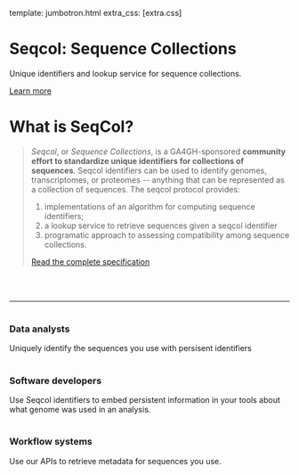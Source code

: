 template: jumbotron.html
extra_css: [extra.css]

<div class="header-container jumbotron">
    <div class="container">
        <h1>Seqcol: Sequence Collections</h1>
        <p>Unique identifiers and lookup service for sequence collections.
          </p>
        <p><a class="btn btn-primary btn-lg" href="specification" role="button">Learn more</a></p>
    </div>
</div>
<div class="container">
    <div class="row">
        <div class="col-md-8">
            <h1 class="header-light regular-pad">What is SeqCol?</h1>
            <blockquote>
              <p><i>Seqcol</i>, or <i>Sequence Collections</i>, is a GA4GH-sponsored <b>community effort to standardize unique identifiers for collections of sequences</b>. Seqcol identifiers can be used to identify genomes, transcriptomes, or proteomes -- anything that can be represented as a collection of sequences. The seqcol protocol provides:
                <ol>
              <li>implementations of an algorithm for computing sequence identifiers;</li>
              <li>a lookup service to retrieve sequences given a seqcol identifier</li>
              <li>programatic approach to assessing compatibility among sequence collections.</li>
              </ol>
            </p>
            <a href="specification">Read the complete specification</a>
            </blockquote>
        </div>
        <div class="col-md-4 text-center">
            <br><br>
            <img src="druids.svg" alt="" class="img-responsive">
        </div>
    </div>
    <hr>
     <div class="row">
        <div class="col-sm-4">
            <h1 class="text-center"><i class="fa fa-chart-bar" aria-hidden="true"></i></h1>
            <h3 class="text-center">Data analysts</h3>
            <p>Uniquely identify the sequences you use with persisent identifiers</p>
        </div>
        <div class="col-sm-4">
            <h1 class="text-center"><i class="fa fa-wrench" aria-hidden="true"></i></h1>
            <h3 class="text-center">Software developers</h3>
            <p>Use Seqcol identifiers to embed persistent information in your tools about what genome was used in an analysis.</p>
        </div>
        <div class="col-sm-4">
            <h1 class="text-center"><i class="fa fa-cogs" aria-hidden="true"></i></h1>
            <h3 class="text-center">Workflow systems</h3>
            Use our APIs to retrieve metadata for sequences you use.
        </div>
    </div>
</div>